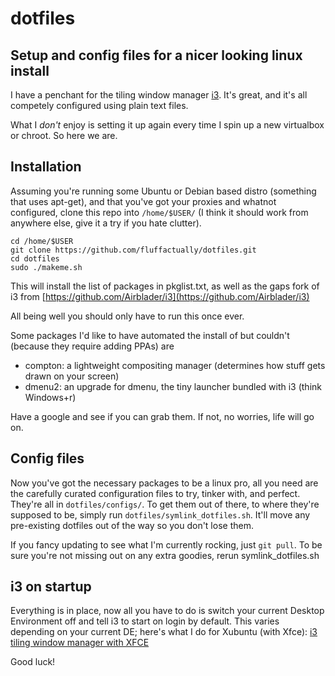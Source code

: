 # dotfiles
## Setup and config files for a nicer looking linux install
I have a penchant for the tiling window manager [i3](https://i3wm.org/). It's great, and it's all competely configured using plain text files. 

What I _don't_ enjoy is setting it up again every time I spin up a new virtualbox or chroot. So here we are.

## Installation
Assuming you're running some Ubuntu or Debian based distro (something that uses apt-get), and that you've got your proxies and whatnot configured, clone this repo into `/home/$USER/` (I think it should work from anywhere else, give it a try if you hate clutter).

```
cd /home/$USER
git clone https://github.com/fluffactually/dotfiles.git
cd dotfiles
sudo ./makeme.sh
```

This will install the list of packages in pkglist.txt, as well as the gaps fork of i3 from
[https://github.com/Airblader/i3](https://github.com/Airblader/i3)

All being well you should only have to run this once ever.

Some packages I'd like to have automated the install of but couldn't (because they require adding PPAs) are
- compton: a lightweight compositing manager (determines how stuff gets drawn on your screen)
- dmenu2: an upgrade for dmenu, the tiny launcher bundled with i3 (think Windows+r)

Have a google and see if you can grab them. If not, no worries, life will go on.


## Config files
Now you've got the necessary packages to be a linux pro, all you need are the carefully curated configuration files to try, tinker with, and perfect. They're all in `dotfiles/configs/`. To get them out of there, to where they're supposed to be, simply run `dotfiles/symlink_dotfiles.sh`. It'll move any pre-existing dotfiles out of the way so you don't lose them.

If you fancy updating to see what I'm currently rocking, just `git pull`. To be sure you're not missing out on any extra goodies, rerun symlink_dotfiles.sh

## i3 on startup
Everything is in place, now all you have to do is switch your current Desktop Environment off and tell i3 to start on login by default. This varies depending on your current DE; here's what I do for Xubuntu (with Xfce):
[i3 tiling window manager with XFCE](https://forum.manjaro.org/index.php?topic=6831.0)



Good luck!
